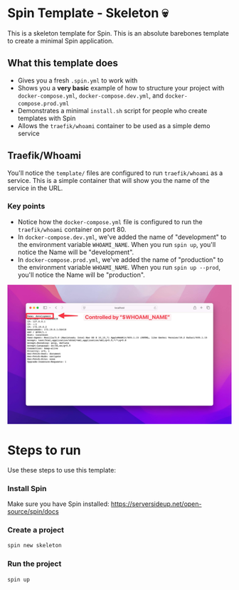 # Spin Template - Skeleton 💀
This is a skeleton template for Spin. This is an absolute barebones template to create a minimal Spin application.

## What this template does
- Gives you a fresh `.spin.yml` to work with
- Shows you a **very basic** example of how to structure your project with `docker-compose.yml`, `docker-compose.dev.yml`, and `docker-compose.prod.yml`
- Demonstrates a minimal `install.sh` script for people who create templates with Spin
- Allows the `traefik/whoami` container to be used as a simple demo service

## Traefik/Whoami
You'll notice the `template/` files are configured to run `traefik/whoami` as a service. This is a simple container that will show you the name of the service in the URL.

### Key points
- Notice how the `docker-compose.yml` file is configured to run the `traefik/whoami` container on port 80.
- In `docker-compose.dev.yml`, we've added the name of "development" to the environment variable `WHOAMI_NAME`. When you run `spin up`, you'll notice the Name will be "development".
- In `docker-compose.prod.yml`, we've added the name of "production" to the environment variable `WHOAMI_NAME`. When you run `spin up --prod`, you'll notice the Name will be "production".

![Traefik/Whoami](./.github/images/whoami.jpg)

# Steps to run
Use these steps to use this template:

### Install Spin
Make sure you have Spin installed: https://serversideup.net/open-source/spin/docs

### Create a project
```bash
spin new skeleton
```

### Run the project
```bash
spin up
```
